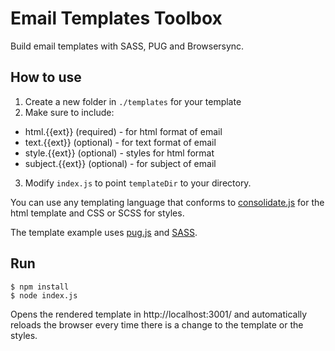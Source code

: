 # Email Templates Toolbox
Build email templates with SASS, PUG and Browsersync.

## How to use
1. Create a new folder in `./templates` for your template
2. Make sure to include:
  - html.{{ext}} (required) - for html format of email
  - text.{{ext}} (optional) - for text format of email
  - style.{{ext}} (optional) - styles for html format
  - subject.{{ext}} (optional) - for subject of email
3. Modify `index.js` to point `templateDir` to your directory.

You can use any templating language that conforms to [consolidate.js](https://www.npmjs.com/package/consolidate) for the html template and CSS or SCSS for styles.

The template example uses [pug.js](https://pugjs.org) and [SASS](https://sass-lang.com).

## Run
```
$ npm install
$ node index.js
```

Opens the rendered template in http://localhost:3001/ and automatically reloads the browser every time there is a change to the template or the styles.
